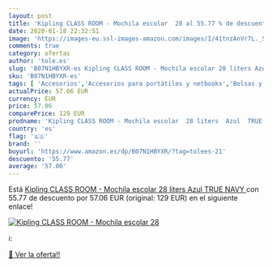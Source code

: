 ```yaml
---
layout: post
title: 'Kipling CLASS ROOM - Mochila escolar  28 al 55.77 % de descuento'
date: 2020-01-18 22:32:51
image: 'https://images-eu.ssl-images-amazon.com/images/I/41tnzAnVr7L._SL400_.jpg'
comments: true
category: ofertas
author: 'tole.es'
slug: 'B07N1HBYXR-es Kipling CLASS ROOM - Mochila escolar 28 liters Azul TRUE NAVY'
sku: 'B07N1HBYXR-es'
tags: [ 'Accesorios','Accesorios para portátiles y netbooks','Bolsas y fundas para portátiles y netbooks','Informática','Juegos y Accesorios para PC','Mochilas para portátiles y netbooks','Videojuegos','escolar','mochila', ]
actualPrice: 57.06 EUR
currency: EUR
price: 57.06
comparePrice: 129 EUR
prodname: 'Kipling CLASS ROOM - Mochila escolar  28 liters  Azul  TRUE NAVY '
country: 'es'
flag: '🇪🇸'
brand: ''
buyurl: 'https://www.amazon.es/dp/B07N1HBYXR/?tag=tolees-21'
descuento: '55.77'
average: '57.06'
---
```


Está [Kipling CLASS ROOM - Mochila escolar  28 liters  Azul  TRUE NAVY ](https://www.amazon.es/dp/B07N1HBYXR/?tag=tolees-21) con 55.77 de descuento por 57.06 EUR (original: 129 EUR) en el siguiente enlace!

[![Kipling CLASS ROOM - Mochila escolar  28](https://images-eu.ssl-images-amazon.com/images/I/41tnzAnVr7L._SL400_.jpg)](https://www.amazon.es/dp/B07N1HBYXR/?tag=tolees-21)

ℹ️:


[🛒 Ver la oferta!!](https://www.amazon.es/dp/B07N1HBYXR/?tag=tolees-21)
